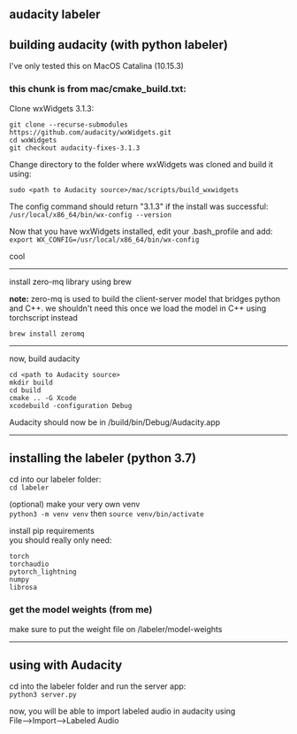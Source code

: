 ## audacity labeler

## building audacity (with python labeler)
I've only tested this on MacOS Catalina (10.15.3)


### this chunk is from mac/cmake_build.txt:

Clone wxWidgets 3.1.3:

`git clone --recurse-submodules https://github.com/audacity/wxWidgets.git`  
`cd wxWidgets`  
`git checkout audacity-fixes-3.1.3`

Change directory to the folder where wxWidgets was cloned and build it using:

`sudo <path to Audacity source>/mac/scripts/build_wxwidgets`

The config command should return "3.1.3" if the install was successful:  
`/usr/local/x86_64/bin/wx-config --version`

Now that you have wxWidgets installed, edit your .bash_profile and add:  
`export WX_CONFIG=/usr/local/x86_64/bin/wx-config`

cool

---

install zero-mq library using brew

**note:** zero-mq is used to build the client-server model that bridges python and C++. 
we shouldn't need this once we load the model in C++ using torchscript instead

`brew install zeromq`

---
now, build audacity

```
cd <path to Audacity source>
mkdir build
cd build
cmake .. -G Xcode
xcodebuild -configuration Debug
```

Audacity should now be in /build/bin/Debug/Audacity.app

---

## installing the labeler (python 3.7)

cd into our labeler folder:  
`cd labeler`

(optional) make your very own venv  
`python3 -m venv venv` then `source venv/bin/activate`

install pip requirements  
you should really only need:
```
torch
torchaudio
pytorch_lightning
numpy
librosa
```

### get the model weights (from me)

make sure to put the weight file  on /labeler/model-weights

---

## using with Audacity
cd into the labeler folder and run the server app:  
`python3 server.py`

now, you will be able to import labeled audio in audacity using  
File-->Import-->Labeled Audio
